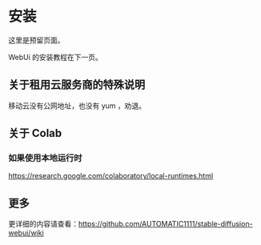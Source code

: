 # 安装

这里是预留页面。

WebUi 的安装教程在下一页。

## 关于租用云服务商的特殊说明

移动云没有公网地址，也没有 yum ，劝退。

## 关于 Colab

### 如果使用本地运行时

https://research.google.com/colaboratory/local-runtimes.html


## 更多

更详细的内容请查看：https://github.com/AUTOMATIC1111/stable-diffusion-webui/wiki
